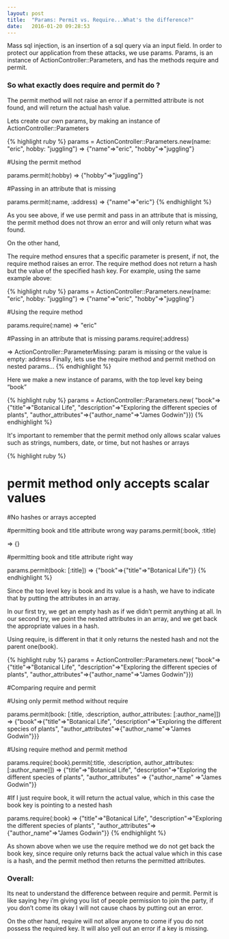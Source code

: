 ```yaml
---
layout: post
title:  "Params: Permit vs. Require...What's the difference?"
date:   2016-01-20 09:28:53
---
```


Mass sql injection, is an insertion of a sql query via an input field. In order to protect our application from these attacks, we use params. Params, is an instance of ActionController::Parameters, and has the methods require and permit.

### So what exactly does require and permit do ?

The permit method will not raise an error if a permitted attribute is not found, and will return the actual hash value.

Lets create our own params, by making an instance of ActionController::Parameters

{% highlight ruby %}
params = ActionController::Parameters.new(name: "eric", hobby: "juggling")
=> {"name"=>"eric", "hobby"=>"juggling"}

#Using the permit method

params.permit(:hobby)
=> {"hobby"=>"juggling"}

#Passing in an attribute that is missing

params.permit(:name, :address)
=> {"name"=>"eric"}
{% endhighlight %}

As you see above, if we use permit and pass in an attribute that is missing, the permit method does not throw an error and will only return what was found.

On the other hand,

The require method ensures that a specific parameter is present, if not, the require method raises an error. The require method does not return a hash but the value of the specified hash key. For example, using the same example above:

{% highlight ruby %}
params = ActionController::Parameters.new(name: "eric", hobby: "juggling")
=> {"name"=>"eric", "hobby"=>"juggling"}

#Using the require method

params.require(:name)
=> "eric"

#Passing in an attribute that is missing
params.require(:address)

=> ActionController::ParameterMissing: param is missing or the value is empty: address
Finally, lets use the require method and permit method on nested params…
{% endhighlight %}

Here we make a new instance of params, with the top level key being “book”

{% highlight ruby %}
params = ActionController::Parameters.new( "book"=>
 {"title"=>"Botanical Life",
 "description"=>"Exploring the different species of plants",
 "author_attributes"=>{"author_name"=>"James Godwin"}})
{% endhighlight %}

It's important to remember that the permit method only allows scalar values such as strings, numbers, date, or time, but not hashes or arrays

{% highlight ruby %}
# permit method only accepts scalar values
#No hashes or arrays accepted

#permitting book and title attribute wrong way
params.permit(:book, :title)

=> {}

#permitting book and title attribute right way

params.permit(book: [:title])
=> {"book"=>{"title"=>"Botanical Life"}}
{% endhighlight %}

Since the top level key is book and its value is a hash, we have to indicate that by putting the attributes in an array.

In our first try, we get an empty hash as if we didn’t permit anything at all. In our second try, we point the nested attributes in an array, and we get back the appropriate values in a hash.

Using require, is different in that it only returns the nested hash and not the parent one(book).

{% highlight ruby %}
params = ActionController::Parameters.new( "book"=>
 {"title"=>"Botanical Life",
 "description"=>"Exploring the different species of plants",
 "author_attributes"=>{"author_name"=>"James Godwin"}})

#Comparing require and permit

#Using only permit method without require

params.permit(book: [:title, :description, author_attributes: [:author_name]])
=> {"book"=>{"title"=>"Botanical Life", "description"=>"Exploring the different species of plants", "author_attributes"=>{"author_name"=>"James Godwin"}}}

#Using require method and permit method

params.require(:book).permit(:title, :description, author_attributes: [:author_name]])
=> {"title"=>"Botanical Life", "description"=>"Exploring the different species of plants", "author_attributes" => {"author_name" =>"James Godwin"}}

#If I just require book, it will return the actual value, which in this case the book key is pointing to a nested hash

params.require(:book)
=> {"title"=>"Botanical Life", "description"=>"Exploring the different species of plants", "author_attributes"=>{"author_name"=>"James Godwin"}}
{% endhighlight %}

As shown above when we use the require method we do not get back the book key, since require only returns back the actual value which in this case is a hash, and the permit method then returns the permitted attributes.

### Overall:

Its neat to understand the difference between require and permit. Permit is like saying hey i’m giving you list of people permission to join the party, if you don’t come its okay I will not cause chaos by putting out an error.

On the other hand, require will not allow anyone to come if you do not possess the required key. It will also yell out an error if a key is missing.
